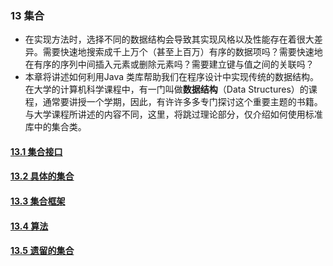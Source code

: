 ### 13 集合
- 在实现方法时，选择不同的数据结构会导致其实现风格以及性能存在着很大差异。需要快速地搜索成千上万个（甚至上百万）有序的数据项吗？需要快速地在有序的序列中间插入元素或删除元素吗？需要建立键与值之间的关联吗？
- 本章将讲述如何利用Java 类库帮助我们在程序设计中实现传统的数据结构。在大学的计算机科学课程中，有一门叫做**数据结构**（Data Structures）的课程，通常要讲授一个学期，因此，有许许多多专门探讨这个重要主题的书籍。与大学课程所讲述的内容不同，这里，将跳过理论部分，仅介绍如何使用标准库中的集合类。

#### [13.1 集合接口](https://github.com/lu666666/notebooks/blob/master/CoreJavaVolume-I/v1ch13/01.md)

#### [13.2 具体的集合](https://github.com/lu666666/notebooks/blob/master/CoreJavaVolume-I/v1ch13/01.md)

#### [13.3 集合框架](https://github.com/lu666666/notebooks/blob/master/CoreJavaVolume-I/v1ch13/01.md)

#### [13.4 算法](https://github.com/lu666666/notebooks/blob/master/CoreJavaVolume-I/v1ch13/01.md)

#### [13.5 遗留的集合](https://github.com/lu666666/notebooks/blob/master/CoreJavaVolume-I/v1ch13/01.md)
